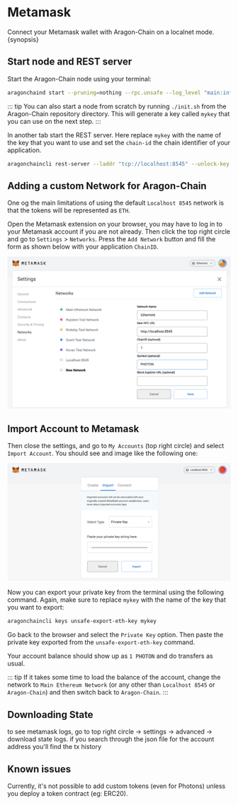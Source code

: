 <!--
order: 2
-->

# Metamask

Connect your Metamask wallet with Aragon-Chain on a localnet mode. {synopsis}

## Start node and REST server

Start the Aragon-Chain node using your terminal:

```bash
aragonchaind start --pruning=nothing --rpc.unsafe --log_level "main:info,state:info,mempool:info"
```

::: tip
You can also start a node from scratch by running `./init.sh` from the Aragon-Chain repository directory. This will generate a key called `mykey` that you can use on the next step.
:::

In another tab start the REST server. Here replace `mykey` with the name of the key that you want to use and set the `chain-id` the chain identifier of your application.

```bash
aragonchaincli rest-server --laddr "tcp://localhost:8545" --unlock-key mykey --chain-id 1
```

## Adding a custom Network for Aragon-Chain

One og the main limitations of using the default `Localhost 8545` network is that the tokens will be represented as `ETH`.

Open the Metamask extension on your browser, you may have to log in to your Metamask account if you
are not already. Then click the top right circle and go to `Settings` > `Networks`. Press the `Add
Network` button and fill the form as shown below with your application `ChainID`.

![metamask networks settings](./img/metamask_network_settings.png)

## Import Account to Metamask

Then close the settings, and go to `My Accounts` (top right circle) and select `Import Account`. You should see and image like the following one:

![metamask import account page](./img/metamask_import.png)

Now you can export your private key from the terminal using the following command. Again, make sure
to replace `mykey` with the name of the key that you want to export:

```bash
aragonchaincli keys unsafe-export-eth-key mykey
```

Go back to the browser and select the `Private Key` option. Then paste the private key exported from
the `unsafe-export-eth-key` command.

Your account balance should show up as `1 PHOTON` and do transfers as usual.

::: tip
If it takes some time to load the balance of the account, change the network to `Main Ethereum
Network` (or any other than `Localhost 8545` or `Aragon-Chain`) and then switch back to `Aragon-Chain`.
:::

## Downloading State

to see metamask logs, go to top right circle -> settings -> advanced -> download state logs. if you search through the json file for the account address you'll find the tx history

## Known issues

Currently, it's not possible to add custom tokens (even for Photons) unless you deploy a token contract (eg: ERC20).
